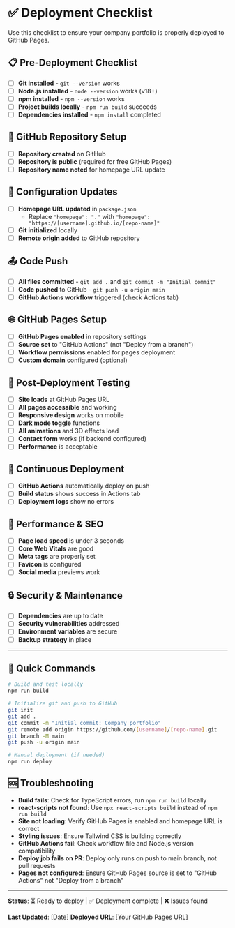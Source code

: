 # ✅ Deployment Checklist

Use this checklist to ensure your company portfolio is properly deployed to GitHub Pages.

## 📋 Pre-Deployment Checklist

- [ ] **Git installed** - `git --version` works
- [ ] **Node.js installed** - `node --version` works (v18+)
- [ ] **npm installed** - `npm --version` works
- [ ] **Project builds locally** - `npm run build` succeeds
- [ ] **Dependencies installed** - `npm install` completed

## 🚀 GitHub Repository Setup

- [ ] **Repository created** on GitHub
- [ ] **Repository is public** (required for free GitHub Pages)
- [ ] **Repository name noted** for homepage URL update

## 🔧 Configuration Updates

- [ ] **Homepage URL updated** in `package.json`
  - Replace `"homepage": "."` with `"homepage": "https://[username].github.io/[repo-name]"`
- [ ] **Git initialized** locally
- [ ] **Remote origin added** to GitHub repository

## 📤 Code Push

- [ ] **All files committed** - `git add .` and `git commit -m "Initial commit"`
- [ ] **Code pushed** to GitHub - `git push -u origin main`
- [ ] **GitHub Actions workflow** triggered (check Actions tab)

## 🌐 GitHub Pages Setup

- [ ] **GitHub Pages enabled** in repository settings
- [ ] **Source set** to "GitHub Actions" (not "Deploy from a branch")
- [ ] **Workflow permissions** enabled for pages deployment
- [ ] **Custom domain** configured (optional)

## 🧪 Post-Deployment Testing

- [ ] **Site loads** at GitHub Pages URL
- [ ] **All pages accessible** and working
- [ ] **Responsive design** works on mobile
- [ ] **Dark mode toggle** functions
- [ ] **All animations** and 3D effects load
- [ ] **Contact form** works (if backend configured)
- [ ] **Performance** is acceptable

## 🔄 Continuous Deployment

- [ ] **GitHub Actions** automatically deploy on push
- [ ] **Build status** shows success in Actions tab
- [ ] **Deployment logs** show no errors

## 📱 Performance & SEO

- [ ] **Page load speed** is under 3 seconds
- [ ] **Core Web Vitals** are good
- [ ] **Meta tags** are properly set
- [ ] **Favicon** is configured
- [ ] **Social media** previews work

## 🔒 Security & Maintenance

- [ ] **Dependencies** are up to date
- [ ] **Security vulnerabilities** addressed
- [ ] **Environment variables** are secure
- [ ] **Backup strategy** in place

---

## 🎯 Quick Commands

```bash
# Build and test locally
npm run build

# Initialize git and push to GitHub
git init
git add .
git commit -m "Initial commit: Company portfolio"
git remote add origin https://github.com/[username]/[repo-name].git
git branch -M main
git push -u origin main

# Manual deployment (if needed)
npm run deploy
```

## 🆘 Troubleshooting

- **Build fails**: Check for TypeScript errors, run `npm run build` locally
- **react-scripts not found**: Use `npx react-scripts build` instead of `npm run build`
- **Site not loading**: Verify GitHub Pages is enabled and homepage URL is correct
- **Styling issues**: Ensure Tailwind CSS is building correctly
- **GitHub Actions fail**: Check workflow file and Node.js version compatibility
- **Deploy job fails on PR**: Deploy only runs on push to main branch, not pull requests
- **Pages not configured**: Ensure GitHub Pages source is set to "GitHub Actions" not "Deploy from a branch"

---

**Status**: ⏳ Ready to deploy | ✅ Deployment complete | ❌ Issues found

**Last Updated**: [Date]
**Deployed URL**: [Your GitHub Pages URL]
